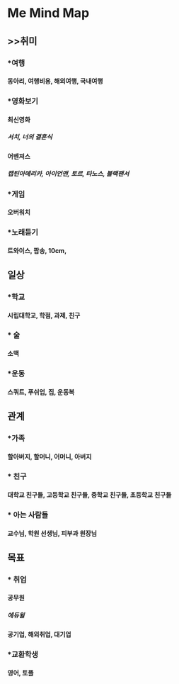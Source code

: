 # Me Mind Map
## >>취미
### *여행
#### 동아리, 여행비용, 해외여행, 국내여행
### *영화보기
#### 최신영화 
##### 서치, 너의 결혼식
#### 어벤져스
##### 캡틴아메리카, 아이언맨, 토르, 타노스, 블랙팬서
### *게임
####  오버워치
### *노래듣기
#### 트와이스, 팝송, 10cm, 
 

## 일상
### *학교
#### 시립대학교, 학점, 과제, 친구
### * 술
#### 소맥
### *운동
#### 스쿼트, 푸쉬업, 집, 운동복

## 관계
### *가족
#### 할아버지, 할머니, 어머니, 아버지
### * 친구
#### 대학교 친구들, 고등학교 친구들, 중학교 친구들, 초등학교 친구들
### * 아는 사람들
#### 교수님, 학원 선생님, 피부과 원장님

## 목표
### * 취업
#### 공무원
##### 에듀윌
#### 공기업, 해외취업, 대기업

### *교환학생
#### 영어, 토플
